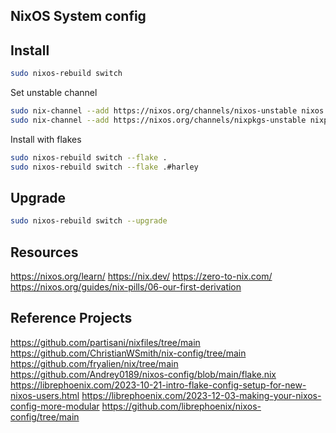 
## NixOS System config



## Install

```sh
sudo nixos-rebuild switch 
```

Set unstable channel
```sh
sudo nix-channel --add https://nixos.org/channels/nixos-unstable nixos
sudo nix-channel --add https://nixos.org/channels/nixpkgs-unstable nixpkgs
```

Install with flakes
```sh
sudo nixos-rebuild switch --flake .
sudo nixos-rebuild switch --flake .#harley
```


## Upgrade

```sh
sudo nixos-rebuild switch --upgrade
```


## Resources
https://nixos.org/learn/
https://nix.dev/
https://zero-to-nix.com/
https://nixos.org/guides/nix-pills/06-our-first-derivation

## Reference Projects

https://github.com/partisani/nixfiles/tree/main
https://github.com/ChristianWSmith/nix-config/tree/main
https://github.com/fryalien/nix/tree/main
https://github.com/Andrey0189/nixos-config/blob/main/flake.nix
https://librephoenix.com/2023-10-21-intro-flake-config-setup-for-new-nixos-users.html
https://librephoenix.com/2023-12-03-making-your-nixos-config-more-modular
https://github.com/librephoenix/nixos-config/tree/main